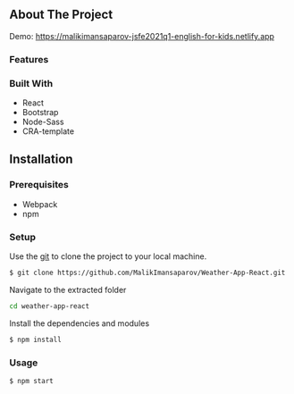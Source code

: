 <!-- ABOUT THE PROJECT -->
## About The Project

Demo: https://malikimansaparov-jsfe2021q1-english-for-kids.netlify.app
### Features

### Built With
- React
- Bootstrap
- Node-Sass
- CRA-template

## Installation
### Prerequisites
- Webpack 
- npm

### Setup
Use the [git](https://git-scm.com/downloads) to clone the project to your local machine.
```sh
$ git clone https://github.com/MalikImansaparov/Weather-App-React.git
```

Navigate to the extracted folder
```sh 
cd weather-app-react
```

Install the dependencies and modules
```sh
$ npm install
```

### Usage
```sh
$ npm start
```



